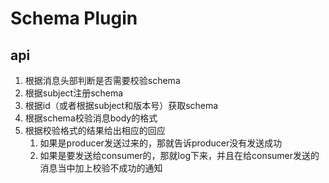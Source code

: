 # Schema Plugin
## api
1. 根据消息头部判断是否需要校验schema
2. 根据subject注册schema
3. 根据id（或者根据subject和版本号）获取schema
4. 根据schema校验消息body的格式
5. 根据校验格式的结果给出相应的回应
    1. 如果是producer发送过来的，那就告诉producer没有发送成功
    2. 如果是要发送给consumer的，那就log下来，并且在给consumer发送的消息当中加上校验不成功的通知

